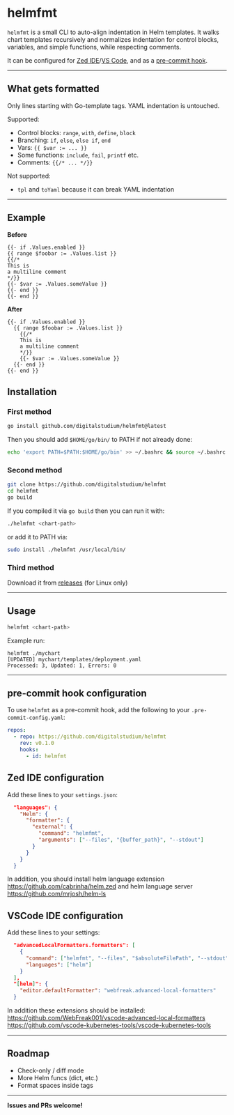 # helmfmt

`helmfmt` is a small CLI to auto-align indentation in Helm templates. It walks chart templates recursively and normalizes indentation for control blocks, variables, and simple functions, while respecting comments.

It can be configured for [Zed IDE](https://github.com/digitalstudium/helmfmt?tab=readme-ov-file#zed-ide-configuration)/[VS Code](https://github.com/digitalstudium/helmfmt?tab=readme-ov-file#vscode-ide-configuration), and as a [pre-commit hook](https://github.com/digitalstudium/helmfmt?tab=readme-ov-file#pre-commit-hook-configuration).

---

## What gets formatted

Only lines starting with Go-template tags. YAML indentation is untouched.

Supported:

- Control blocks: `range`, `with`, `define`, `block`
- Branching: `if`, `else`, `else if`, `end`
- Vars: `{{ $var := ... }}`
- Some functions: `include`, `fail`, `printf` etc.
- Comments: `{{/* ... */}}`

Not supported:

- `tpl` and `toYaml` because it can break YAML indentation

---

## Example

**Before**

```helm
{{- if .Values.enabled }}
{{ range $foobar := .Values.list }}
{{/*
This is
a multiline comment
*/}}
{{- $var := .Values.someValue }}
{{- end }}
{{- end }}
```

**After**

```helm
{{- if .Values.enabled }}
  {{ range $foobar := .Values.list }}
    {{/*
    This is
    a multiline comment
    */}}
    {{- $var := .Values.someValue }}
  {{- end }}
{{- end }}
```

## Installation

### First method

```bash
go install github.com/digitalstudium/helmfmt@latest
```

Then you should add `$HOME/go/bin/` to PATH if not already done:

```bash
echo 'export PATH=$PATH:$HOME/go/bin' >> ~/.bashrc && source ~/.bashrc
```

### Second method

```bash
git clone https://github.com/digitalstudium/helmfmt
cd helmfmt
go build
```

If you compiled it via `go build` then you can run it with:

```bash
./helmfmt <chart-path>
```

or add it to PATH via:

```bash
sudo install ./helmfmt /usr/local/bin/
```

### Third method

Download it from [releases](https://github.com/digitalstudium/helmfmt/releases) (for Linux only)

---

## Usage

```bash
helmfmt <chart-path>
```

Example run:

```
helmfmt ./mychart
[UPDATED] mychart/templates/deployment.yaml
Processed: 3, Updated: 1, Errors: 0
```

---

## pre-commit hook configuration

To use `helmfmt` as a pre-commit hook, add the following to your `.pre-commit-config.yaml`:

```yaml
repos:
  - repo: https://github.com/digitalstudium/helmfmt
    rev: v0.1.0
    hooks:
      - id: helmfmt
```

## Zed IDE configuration

Add these lines to your `settings.json`:

```json
  "languages": {
    "Helm": {
      "formatter": {
        "external": {
          "command": "helmfmt",
          "arguments": ["--files", "{buffer_path}", "--stdout"]
        }
      }
    }
  }
```

In addition, you should install helm language extension https://github.com/cabrinha/helm.zed
and helm language server https://github.com/mrjosh/helm-ls

## VSCode IDE configuration

Add these lines to your settings:

```json
  "advancedLocalFormatters.formatters": [
    {
      "command": ["helmfmt", "--files", "$absoluteFilePath", "--stdout"],
      "languages": ["helm"]
    }
  ],
  "[helm]": {
    "editor.defaultFormatter": "webfreak.advanced-local-formatters"
  }
```

In addition these extensions should be installed:
https://github.com/WebFreak001/vscode-advanced-local-formatters
https://github.com/vscode-kubernetes-tools/vscode-kubernetes-tools

---

## Roadmap

- Check-only / diff mode
- More Helm funcs (dict, etc.)
- Format spaces inside tags

---

**Issues and PRs welcome!**
